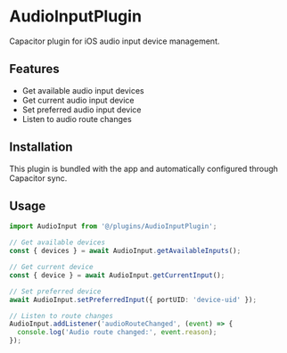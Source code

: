 # AudioInputPlugin

Capacitor plugin for iOS audio input device management.

## Features

- Get available audio input devices
- Get current audio input device
- Set preferred audio input device
- Listen to audio route changes

## Installation

This plugin is bundled with the app and automatically configured through Capacitor sync.

## Usage

```typescript
import AudioInput from '@/plugins/AudioInputPlugin';

// Get available devices
const { devices } = await AudioInput.getAvailableInputs();

// Get current device
const { device } = await AudioInput.getCurrentInput();

// Set preferred device
await AudioInput.setPreferredInput({ portUID: 'device-uid' });

// Listen to route changes
AudioInput.addListener('audioRouteChanged', (event) => {
  console.log('Audio route changed:', event.reason);
});
```
